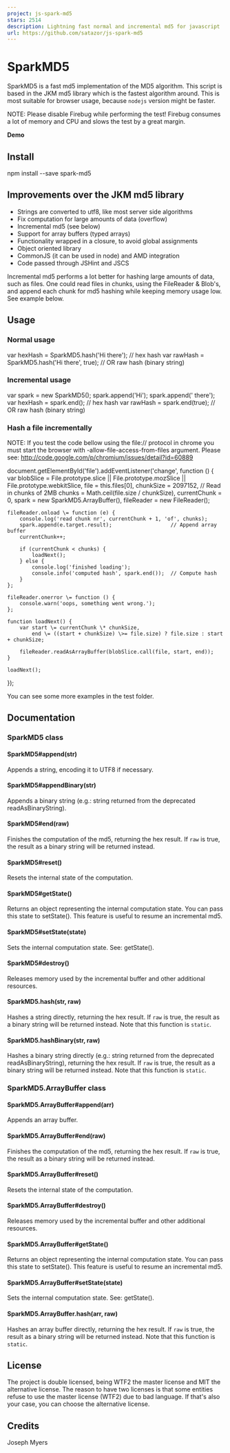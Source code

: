 ```yaml
---
project: js-spark-md5
stars: 2514
description: Lightning fast normal and incremental md5 for javascript
url: https://github.com/satazor/js-spark-md5
---
```


SparkMD5
========

SparkMD5 is a fast md5 implementation of the MD5 algorithm. This script is based in the JKM md5 library which is the fastest algorithm around. This is most suitable for browser usage, because `nodejs` version might be faster.

NOTE: Please disable Firebug while performing the test! Firebug consumes a lot of memory and CPU and slows the test by a great margin.

**Demo**

Install
-------

npm install --save spark-md5

Improvements over the JKM md5 library
-------------------------------------

-   Strings are converted to utf8, like most server side algorithms
-   Fix computation for large amounts of data (overflow)
-   Incremental md5 (see below)
-   Support for array buffers (typed arrays)
-   Functionality wrapped in a closure, to avoid global assignments
-   Object oriented library
-   CommonJS (it can be used in node) and AMD integration
-   Code passed through JSHint and JSCS

Incremental md5 performs a lot better for hashing large amounts of data, such as files. One could read files in chunks, using the FileReader & Blob's, and append each chunk for md5 hashing while keeping memory usage low. See example below.

Usage
-----

### Normal usage

var hexHash \= SparkMD5.hash('Hi there');        // hex hash
var rawHash \= SparkMD5.hash('Hi there', true);  // OR raw hash (binary string)

### Incremental usage

var spark \= new SparkMD5();
spark.append('Hi');
spark.append(' there');
var hexHash \= spark.end();                      // hex hash
var rawHash \= spark.end(true);                  // OR raw hash (binary string)

### Hash a file incrementally

NOTE: If you test the code bellow using the file:// protocol in chrome you must start the browser with -allow-file-access-from-files argument. Please see: http://code.google.com/p/chromium/issues/detail?id=60889

document.getElementById('file').addEventListener('change', function () {
    var blobSlice \= File.prototype.slice || File.prototype.mozSlice || File.prototype.webkitSlice,
        file \= this.files\[0\],
        chunkSize \= 2097152,                             // Read in chunks of 2MB
        chunks \= Math.ceil(file.size / chunkSize),
        currentChunk \= 0,
        spark \= new SparkMD5.ArrayBuffer(),
        fileReader \= new FileReader();

    fileReader.onload \= function (e) {
        console.log('read chunk nr', currentChunk + 1, 'of', chunks);
        spark.append(e.target.result);                   // Append array buffer
        currentChunk++;

        if (currentChunk < chunks) {
            loadNext();
        } else {
            console.log('finished loading');
            console.info('computed hash', spark.end());  // Compute hash
        }
    };

    fileReader.onerror \= function () {
        console.warn('oops, something went wrong.');
    };

    function loadNext() {
        var start \= currentChunk \* chunkSize,
            end \= ((start + chunkSize) \>= file.size) ? file.size : start + chunkSize;

        fileReader.readAsArrayBuffer(blobSlice.call(file, start, end));
    }

    loadNext();
});

You can see some more examples in the test folder.

Documentation
-------------

### SparkMD5 class

#### SparkMD5#append(str)

Appends a string, encoding it to UTF8 if necessary.

#### SparkMD5#appendBinary(str)

Appends a binary string (e.g.: string returned from the deprecated readAsBinaryString).

#### SparkMD5#end(raw)

Finishes the computation of the md5, returning the hex result. If `raw` is true, the result as a binary string will be returned instead.

#### SparkMD5#reset()

Resets the internal state of the computation.

#### SparkMD5#getState()

Returns an object representing the internal computation state. You can pass this state to setState(). This feature is useful to resume an incremental md5.

#### SparkMD5#setState(state)

Sets the internal computation state. See: getState().

#### SparkMD5#destroy()

Releases memory used by the incremental buffer and other additional resources.

#### SparkMD5.hash(str, raw)

Hashes a string directly, returning the hex result. If `raw` is true, the result as a binary string will be returned instead. Note that this function is `static`.

#### SparkMD5.hashBinary(str, raw)

Hashes a binary string directly (e.g.: string returned from the deprecated readAsBinaryString), returning the hex result. If `raw` is true, the result as a binary string will be returned instead. Note that this function is `static`.

### SparkMD5.ArrayBuffer class

#### SparkMD5.ArrayBuffer#append(arr)

Appends an array buffer.

#### SparkMD5.ArrayBuffer#end(raw)

Finishes the computation of the md5, returning the hex result. If `raw` is true, the result as a binary string will be returned instead.

#### SparkMD5.ArrayBuffer#reset()

Resets the internal state of the computation.

#### SparkMD5.ArrayBuffer#destroy()

Releases memory used by the incremental buffer and other additional resources.

#### SparkMD5.ArrayBuffer#getState()

Returns an object representing the internal computation state. You can pass this state to setState(). This feature is useful to resume an incremental md5.

#### SparkMD5.ArrayBuffer#setState(state)

Sets the internal computation state. See: getState().

#### SparkMD5.ArrayBuffer.hash(arr, raw)

Hashes an array buffer directly, returning the hex result. If `raw` is true, the result as a binary string will be returned instead. Note that this function is `static`.

License
-------

The project is double licensed, being WTF2 the master license and MIT the alternative license. The reason to have two licenses is that some entities refuse to use the master license (WTF2) due to bad language. If that's also your case, you can choose the alternative license.

Credits
-------

Joseph Myers
